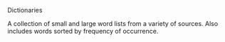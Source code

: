 Dictionaries

A collection of small and large word lists from a variety of sources. Also includes words sorted by frequency of occurrence.

